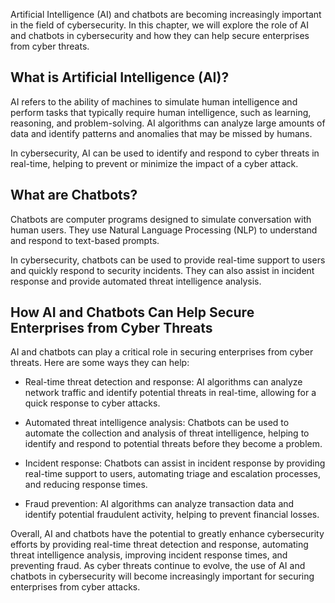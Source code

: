
Artificial Intelligence (AI) and chatbots are becoming increasingly important in the field of cybersecurity. In this chapter, we will explore the role of AI and chatbots in cybersecurity and how they can help secure enterprises from cyber threats.

What is Artificial Intelligence (AI)?
-------------------------------------

AI refers to the ability of machines to simulate human intelligence and perform tasks that typically require human intelligence, such as learning, reasoning, and problem-solving. AI algorithms can analyze large amounts of data and identify patterns and anomalies that may be missed by humans.

In cybersecurity, AI can be used to identify and respond to cyber threats in real-time, helping to prevent or minimize the impact of a cyber attack.

What are Chatbots?
------------------

Chatbots are computer programs designed to simulate conversation with human users. They use Natural Language Processing (NLP) to understand and respond to text-based prompts.

In cybersecurity, chatbots can be used to provide real-time support to users and quickly respond to security incidents. They can also assist in incident response and provide automated threat intelligence analysis.

How AI and Chatbots Can Help Secure Enterprises from Cyber Threats
------------------------------------------------------------------

AI and chatbots can play a critical role in securing enterprises from cyber threats. Here are some ways they can help:

* Real-time threat detection and response: AI algorithms can analyze network traffic and identify potential threats in real-time, allowing for a quick response to cyber attacks.

* Automated threat intelligence analysis: Chatbots can be used to automate the collection and analysis of threat intelligence, helping to identify and respond to potential threats before they become a problem.

* Incident response: Chatbots can assist in incident response by providing real-time support to users, automating triage and escalation processes, and reducing response times.

* Fraud prevention: AI algorithms can analyze transaction data and identify potential fraudulent activity, helping to prevent financial losses.

Overall, AI and chatbots have the potential to greatly enhance cybersecurity efforts by providing real-time threat detection and response, automating threat intelligence analysis, improving incident response times, and preventing fraud. As cyber threats continue to evolve, the use of AI and chatbots in cybersecurity will become increasingly important for securing enterprises from cyber attacks.

